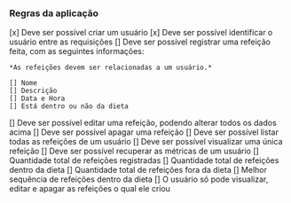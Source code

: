 ### Regras da aplicação

[x] Deve ser possível criar um usuário
[x] Deve ser possível identificar o usuário entre as requisições
[] Deve ser possível registrar uma refeição feita, com as seguintes informações:

    *As refeições devem ser relacionadas a um usuário.*

    [] Nome
    [] Descrição
    [] Data e Hora
    [] Está dentro ou não da dieta
[] Deve ser possível editar uma refeição, podendo alterar todos os dados acima
[] Deve ser possível apagar uma refeição
[] Deve ser possível listar todas as refeições de um usuário
[] Deve ser possível visualizar uma única refeição
[] Deve ser possível recuperar as métricas de um usuário
    [] Quantidade total de refeições registradas
    [] Quantidade total de refeições dentro da dieta
    [] Quantidade total de refeições fora da dieta
    [] Melhor sequência de refeições dentro da dieta
[] O usuário só pode visualizar, editar e apagar as refeições o qual ele criou